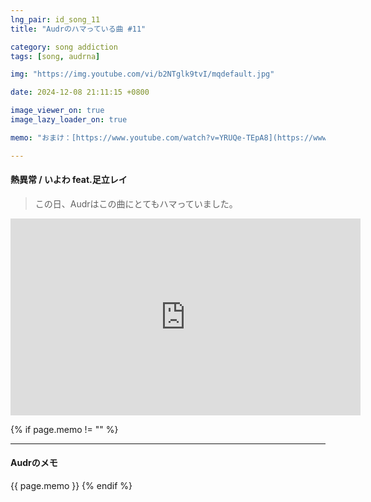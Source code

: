 ```yaml
---
lng_pair: id_song_11
title: "Audrのハマっている曲 #11"

category: song addiction
tags: [song, audrna]

img: "https://img.youtube.com/vi/b2NTglk9tvI/mqdefault.jpg"

date: 2024-12-08 21:11:15 +0800

image_viewer_on: true
image_lazy_loader_on: true

memo: "おまけ：[https://www.youtube.com/watch?v=YRUQe-TEpA8](https://www.youtube.com/watch?v=YRUQe-TEpA8){:target='\_blank'}<br>いつかプロセカでこの曲のmasterをクリアしたいです"

---
```


<!-- outline-start -->
#### 熱異常 / いよわ feat.足立レイ
<!-- outline-end -->

> この日、Audrはこの曲にとてもハマっていました。

<iframe
  width="560"
  height="315"
  src="https://www.youtube.com/embed/b2NTglk9tvI"
  title="YouTube video player"
  frameborder="0"
  allow="accelerometer; clipboard-write; encrypted-media; gyroscope; picture-in-picture; web-share"
  referrerpolicy="strict-origin-when-cross-origin"
  allowfullscreen
  data-align="center"
></iframe>

{% if page.memo != "" %}
<hr>

#### Audrのメモ

{{ page.memo }}
{% endif %}
